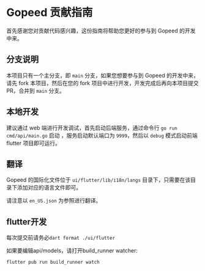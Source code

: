 # Gopeed 贡献指南

首先感谢您对贡献代码感兴趣，这份指南将帮助您更好的参与到 Gopeed 的开发中来。

## 分支说明

本项目只有一个主分支，即 `main` 分支，如果您想要参与到 Gopeed 的开发中来，请先 fork 本项目，然后在您的 fork 项目中进行开发，开发完成后再向本项目提交
PR，合并到 `main` 分支。

## 本地开发

建议通过 web 端进行开发调试，首先启动后端服务，通过命令行 `go run cmd/api/main.go` 启动 ，服务启动默认端口为 `9999`，然后以 `debug` 模式启动前端
flutter 项目即可运行。

## 翻译
 
Gopeed 的国际化文件位于 `ui/flutter/lib/i18n/langs` 目录下，只需要在该目录下添加对应的语言文件即可。

请注意以 `en_US.json` 为参照进行翻译。

## flutter开发

每次提交前请务必`dart format ./ui/flutter`

如果要编辑api/models，请打开build_runner watcher:

```
flutter pub run build_runner watch
```

